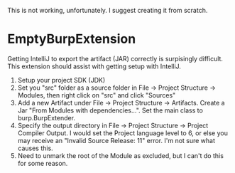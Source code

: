 This is not working, unfortunately. I suggest creating it from scratch.



# EmptyBurpExtension
Getting IntelliJ to export the artifact (JAR) correctly is surpisingly difficult. This extension should assist with getting setup with IntelliJ.

1) Setup your project SDK (JDK)
2) Set you "src" folder as a source folder in File -> Project Structure -> Modules, then right click on "src" and click "Sources"
3) Add a new Artifact under  File -> Project Structure -> Artifacts. Create a Jar "From Modules with dependencies...". Set the main class to burp.BurpExtender.
4) Specify the output directory in File -> Project Structure -> Project Compiler Output. I would set the Project language level to 6, or else you may receive an "Invalid Source Release: 11" error. I'm not sure what causes this.
5) Need to unmark the root of the Module as excluded, but I can't do this for some reason.
